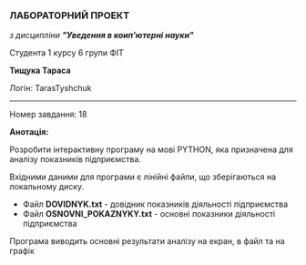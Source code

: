 ### **ЛАБОРАТОРНИЙ ПРОЕКТ**

*з дисципліни* ***"Уведення в коип'ютерні науки"***

Студента 1 курсу 6 групи ФІТ

**Тищука Тараса**

Логін: TarasTyshchuk

-------------------------

Номер завдання: 18

**Анотація:**

Розробити інтерактивну програму на мові PYTHON, яка призначена для аналізу показників підприємства.

Вхідними даними для програми є лінійні файли, що зберігаються на локальному диску.

- Файл **DOVIDNYK.txt** - довідник показників діяльності підприємства
- Файл **OSNOVNI_POKAZNYKY.txt** - основні показники діяльності підприємства

Програма виводить основні результати аналізу на екран, в файл та на графік